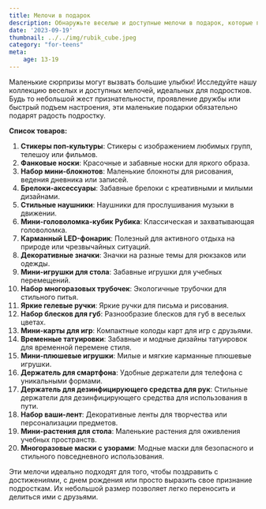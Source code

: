 ```yaml
---
title: Мелочи в подарок
description: Обнаружьте веселые и доступные мелочи в подарок, которые подарят улыбку любому подростку.
date: '2023-09-19'
thumbnail: ../../img/rubik_cube.jpeg
category: "for-teens"
meta:
    age: 13-19
---
```

Маленькие сюрпризы могут вызвать большие улыбки! Исследуйте нашу коллекцию веселых и доступных мелочей, идеальных для подростков. Будь то небольшой жест признательности, проявление дружбы или быстрый подъем настроения, эти маленькие подарки обязательно подарят радость подростку.

**Список товаров:**
1. **Стикеры поп-культуры**: Стикеры с изображением любимых групп, телешоу или фильмов.
2. **Фанковые носки**: Красочные и забавные носки для яркого образа.
3. **Набор мини-блокнотов**: Маленькие блокноты для рисования, ведения дневника или записей.
4. **Брелоки-аксессуары**: Забавные брелоки с креативными и милыми дизайнами.
5. **Стильные наушники**: Наушники для прослушивания музыки в движении.
6. **Мини-головоломка-кубик Рубика**: Классическая и захватывающая головоломка.
7. **Карманный LED-фонарик**: Полезный для активного отдыха на природе или чрезвычайных ситуаций.
8. **Декоративные значки**: Значки на разные темы для рюкзаков или одежды.
9. **Мини-игрушки для стола**: Забавные игрушки для учебных перемещений.
10. **Набор многоразовых трубочек**: Экологичные трубочки для стильного питья.
11. **Яркие гелевые ручки**: Яркие ручки для письма и рисования.
12. **Набор блесков для губ**: Разнообразие блесков для губ в веселых цветах.
13. **Мини-карты для игр**: Компактные колоды карт для игр с друзьями.
14. **Временные татуировки**: Забавные и модные дизайны татуировок для временной перемене стиля.
15. **Мини-плюшевые игрушки**: Милые и мягкие карманные плюшевые игрушки.
16. **Держатель для смартфона**: Удобные держатели для телефона с уникальными формами.
17. **Держатель для дезинфицирующего средства для рук**: Стильные держатели для дезинфицирующего средства для использования в пути.
18. **Набор ваши-лент**: Декоративные ленты для творчества или персонализации предметов.
19. **Мини-растения для стола**: Маленькие растения для оживления учебных пространств.
20. **Многоразовые маски с узорами**: Модные маски для безопасного и стильного повседневного использования.

Эти мелочи идеально подходят для того, чтобы поздравить с достижениями, с днем рождения или просто выразить свое признание подросткам. Их небольшой размер позволяет легко переносить и делиться ими с друзьями.
